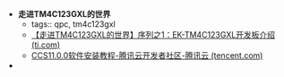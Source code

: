 - **走进TM4C123GXL的世界**
	- tags:: qpc, tm4c123gxl
	- [【走进TM4C123GXL的世界】序列之1：EK-TM4C123GXL开发板介绍 (ti.com)](https://e2echina.ti.com/support/microcontrollers/other/f/other-microcontrollers-forum/96064/tm4c123gxl-1-ek-tm4c123gxl/249022)
	- [CCS11.0.0软件安装教程-腾讯云开发者社区-腾讯云 (tencent.com)](https://cloud.tencent.com/developer/article/2117749)
-